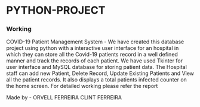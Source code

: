 # PYTHON-PROJECT
### Working
COVID-19 Patient Management System - We have created this database project using python with a interactive user interface for an hospital in which they can store all the Covid-19 patients record in a well defined manner and track the records of each patient. We have used Tkinter for user interface and MySQL database for storing patient data. The Hospital staff can add new Patient, Delete Record, Update Existing Patients and View all the patient records. It also displays a total patients infected counter on the home screen.
For detailed working please refer the report

Made by -
        ORVELL FERREIRA
        CLINT FERREIRA
